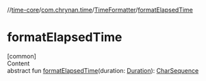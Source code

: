 //[time-core](../../../index.md)/[com.chrynan.time](../index.md)/[TimeFormatter](index.md)/[formatElapsedTime](format-elapsed-time.md)



# formatElapsedTime  
[common]  
Content  
abstract fun [formatElapsedTime](format-elapsed-time.md)(duration: [Duration](https://kotlinlang.org/api/latest/jvm/stdlib/kotlin.time/-duration/index.html)): [CharSequence](https://kotlinlang.org/api/latest/jvm/stdlib/kotlin/-char-sequence/index.html)  



